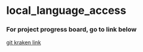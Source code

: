 # local_language_access

### For project progress board, go to link below
[git kraken link](https://app.gitkraken.com/glo/board/XulOKmZLuQARWjdK)

